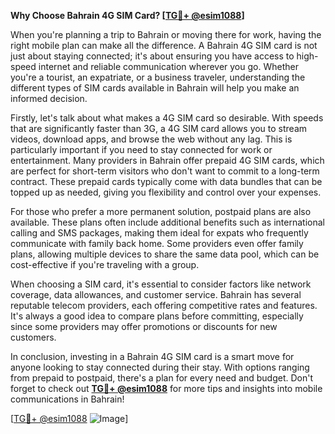 **Why Choose Bahrain 4G SIM Card? [[TG💪+ @esim1088](https://t.me/s/esim1088)]**

When you're planning a trip to Bahrain or moving there for work, having the right mobile plan can make all the difference. A Bahrain 4G SIM card is not just about staying connected; it's about ensuring you have access to high-speed internet and reliable communication wherever you go. Whether you're a tourist, an expatriate, or a business traveler, understanding the different types of SIM cards available in Bahrain will help you make an informed decision.

Firstly, let's talk about what makes a 4G SIM card so desirable. With speeds that are significantly faster than 3G, a 4G SIM card allows you to stream videos, download apps, and browse the web without any lag. This is particularly important if you need to stay connected for work or entertainment. Many providers in Bahrain offer prepaid 4G SIM cards, which are perfect for short-term visitors who don't want to commit to a long-term contract. These prepaid cards typically come with data bundles that can be topped up as needed, giving you flexibility and control over your expenses.

For those who prefer a more permanent solution, postpaid plans are also available. These plans often include additional benefits such as international calling and SMS packages, making them ideal for expats who frequently communicate with family back home. Some providers even offer family plans, allowing multiple devices to share the same data pool, which can be cost-effective if you're traveling with a group.

When choosing a SIM card, it's essential to consider factors like network coverage, data allowances, and customer service. Bahrain has several reputable telecom providers, each offering competitive rates and features. It's always a good idea to compare plans before committing, especially since some providers may offer promotions or discounts for new customers.

In conclusion, investing in a Bahrain 4G SIM card is a smart move for anyone looking to stay connected during their stay. With options ranging from prepaid to postpaid, there's a plan for every need and budget. Don't forget to check out **[TG💪+ @esim1088](https://t.me/s/esim1088)** for more tips and insights into mobile communications in Bahrain!

[[TG💪+ @esim1088](https://t.me/s/esim1088) ![Image](https://i.postimg.cc/Y0z9fWf4/image.png)]